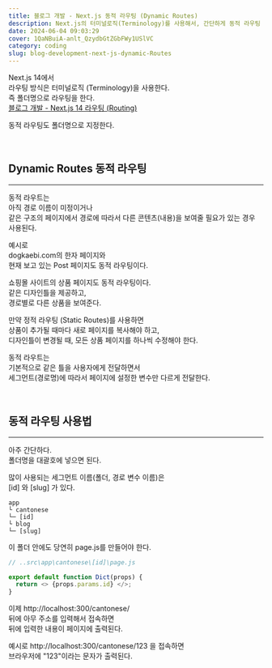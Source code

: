 ```yaml
---
title: 블로그 개발 - Next.js 동적 라우팅 (Dynamic Routes)
description: Next.js의 터미널로직(Terminology)를 사용해서, 간단하게 동적 라우팅 (Dynamic Routes)이 가능하다
date: 2024-06-04 09:03:29
cover: 1QaNBuiA-anlt_QzydbGtZGbFWy1USlVC
category: coding
slug: blog-development-next-js-dynamic-Routes
---
```


Next.js 14에서  
라우팅 방식은 터미널로직 (Terminology)을 사용한다.  
즉 폴더명으로 라우팅을 한다.  
[블로그 개발 - Next.js 14 라우팅 (Routing)](/blog/blog-development-next-js-routing)

동적 라우팅도 폴더명으로 지정한다.

<br/>

## Dynamic Routes 동적 라우팅

---

동적 라우트는  
아직 경로 이름이 미정이거나  
같은 구조의 페이지에서 경로에 따라서 다른 콘텐츠(내용)을 보여줄 필요가 있는 경우 사용된다.

예시로  
dogkaebi.com의 한자 페이지와  
현재 보고 있는 Post 페이지도 동적 라우팅이다.

쇼핑몰 사이트의 상품 페이지도 동적 라우팅이다.  
같은 디자인틀을 제공하고,  
경로별로 다른 상품을 보여준다.

만약 정적 라우팅 (Static Routes)를 사용하면  
상품이 추가될 때마다 새로 페이지를 복사해야 하고,  
디자인틀이 변경될 때, 모든 상품 페이지를 하나씩 수정해야 한다.

동적 라우트는  
기본적으로 같은 틀을 사용자에게 전달하면서  
세그먼트(경로명)에 따라서 페이지에 설정한 변수만 다르게 전달한다.

<br/>

## 동적 라우팅 사용법

---

아주 간단하다.  
폴더명을 대괄호에 넣으면 된다.

많이 사용되는 세그먼트 이름(폴더, 경로 변수 이름)은  
[id] 와 [slug] 가 있다.

```
app
└ cantonese
└─ [id]
└ blog
└─ [slug]
```

이 폴더 안에도 당연히 page.js를 만들어야 한다.

```js
// ..src\app\cantonese\[id]\page.js

export default function Dict(props) {
  return <> {props.params.id} </>;
}
```

이제 http://localhost:300/cantonese/  
뒤에 아무 주소를 입력해서 접속하면  
뒤에 입력한 내용이 페이지에 출력된다.

예시로 http://localhost:300/cantonese/123 을 접속하면  
브라우저에 "123"이라는 문자가 출력된다.
